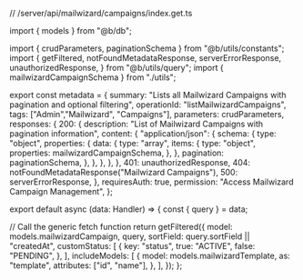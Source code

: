 // /server/api/mailwizard/campaigns/index.get.ts

import { models } from "@b/db";

import { crudParameters, paginationSchema } from "@b/utils/constants";
import {
  getFiltered,
  notFoundMetadataResponse,
  serverErrorResponse,
  unauthorizedResponse,
} from "@b/utils/query";
import { mailwizardCampaignSchema } from "./utils";

export const metadata = {
  summary:
    "Lists all Mailwizard Campaigns with pagination and optional filtering",
  operationId: "listMailwizardCampaigns",
  tags: ["Admin","Mailwizard", "Campaigns"],
  parameters: crudParameters,
  responses: {
    200: {
      description: "List of Mailwizard Campaigns with pagination information",
      content: {
        "application/json": {
          schema: {
            type: "object",
            properties: {
              data: {
                type: "array",
                items: {
                  type: "object",
                  properties: mailwizardCampaignSchema,
                },
              },
              pagination: paginationSchema,
            },
          },
        },
      },
    },
    401: unauthorizedResponse,
    404: notFoundMetadataResponse("Mailwizard Campaigns"),
    500: serverErrorResponse,
  },
  requiresAuth: true,
  permission: "Access Mailwizard Campaign Management",
};

export default async (data: Handler) => {
  const { query } = data;

  // Call the generic fetch function
  return getFiltered({
    model: models.mailwizardCampaign,
    query,
    sortField: query.sortField || "createdAt",
    customStatus: [
      {
        key: "status",
        true: "ACTIVE",
        false: "PENDING",
      },
    ],
    includeModels: [
      {
        model: models.mailwizardTemplate,
        as: "template",
        attributes: ["id", "name"],
      },
    ],
  });
};
